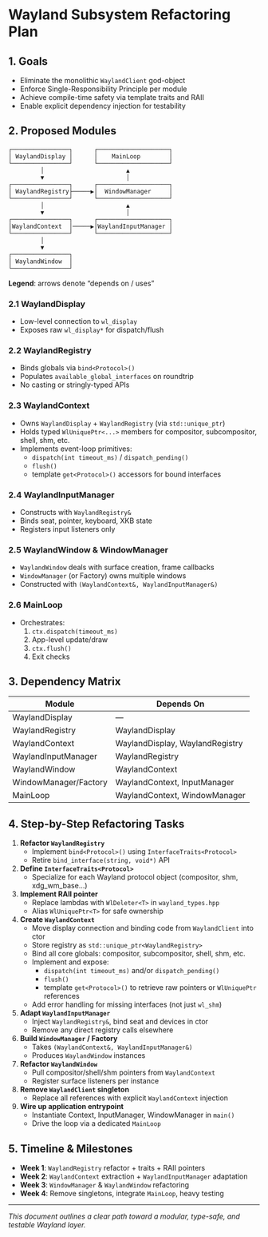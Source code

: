 <!-- design-plan.md: High-level refactoring plan for Wayland subsystem -->
# Wayland Subsystem Refactoring Plan

## 1. Goals
- Eliminate the monolithic `WaylandClient` god-object
- Enforce Single-Responsibility Principle per module
- Achieve compile-time safety via template traits and RAII
- Enable explicit dependency injection for testability

## 2. Proposed Modules
```text
┌────────────────┐      ┌────────────────────┐
│ WaylandDisplay │      │    MainLoop        │
└────────────────┘      └────────────────────┘
         │                       ▲
         ▼                       │
┌────────────────┐      ┌────────────────────┐
│ WaylandRegistry├─────▶│  WindowManager     │
└────────────────┘      └────────────────────┘
         │                       ▲
         ▼                       │
┌────────────────┐      ┌────────────────────┐
│WaylandContext  │─────▶│WaylandInputManager │
└────────────────┘      └────────────────────┘
         │
         ▼
┌────────────────┐
│ WaylandWindow  │
└────────────────┘
```  
**Legend**: arrows denote “depends on / uses”

### 2.1 WaylandDisplay
- Low-level connection to `wl_display`
- Exposes raw `wl_display*` for dispatch/flush

### 2.2 WaylandRegistry
- Binds globals via `bind<Protocol>()`
- Populates `available_global_interfaces` on roundtrip
- No casting or stringly-typed APIs

### 2.3 WaylandContext
- Owns `WaylandDisplay` + `WaylandRegistry` (via `std::unique_ptr`)
- Holds typed `WlUniquePtr<...>` members for compositor, subcompositor, shell, shm, etc.
- Implements event-loop primitives:
  - `dispatch(int timeout_ms)` / `dispatch_pending()`
  - `flush()`
  - template `get<Protocol>()` accessors for bound interfaces

### 2.4 WaylandInputManager
- Constructs with `WaylandRegistry&`
- Binds seat, pointer, keyboard, XKB state
- Registers input listeners only

### 2.5 WaylandWindow & WindowManager
- `WaylandWindow` deals with surface creation, frame callbacks
- `WindowManager` (or Factory) owns multiple windows
- Constructed with `(WaylandContext&, WaylandInputManager&)`

### 2.6 MainLoop
- Orchestrates:  
  1. `ctx.dispatch(timeout_ms)`  
  2. App-level update/draw  
  3. `ctx.flush()`  
  4. Exit checks

## 3. Dependency Matrix
| Module                 | Depends On                   |
|------------------------|------------------------------|
| WaylandDisplay         | —                            |
| WaylandRegistry        | WaylandDisplay              |
| WaylandContext         | WaylandDisplay, WaylandRegistry |
| WaylandInputManager    | WaylandRegistry             |
| WaylandWindow          | WaylandContext              |
| WindowManager/Factory  | WaylandContext, InputManager|
| MainLoop               | WaylandContext, WindowManager|

## 4. Step-by-Step Refactoring Tasks
1. **Refactor `WaylandRegistry`** 
   - Implement `bind<Protocol>()` using `InterfaceTraits<Protocol>`
   - Retire `bind_interface(string, void*)` API
2. **Define `InterfaceTraits<Protocol>`**
   - Specialize for each Wayland protocol object (compositor, shm, xdg_wm_base…)
3. **Implement RAII pointer**
   - Replace lambdas with `WlDeleter<T>` in `wayland_types.hpp`
   - Alias `WlUniquePtr<T>` for safe ownership
4. **Create `WaylandContext`**
   - Move display connection and binding code from `WaylandClient` into ctor
   - Store registry as `std::unique_ptr<WaylandRegistry>`
   - Bind all core globals: compositor, subcompositor, shell, shm, etc.
   - Implement and expose:
     - `dispatch(int timeout_ms)` and/or `dispatch_pending()`
     - `flush()`
     - template `get<Protocol>()` to retrieve raw pointers or `WlUniquePtr` references
   - Add error handling for missing interfaces (not just `wl_shm`)
5. **Adapt `WaylandInputManager`**
   - Inject `WaylandRegistry&`, bind seat and devices in ctor
   - Remove any direct registry calls elsewhere
6. **Build `WindowManager` / Factory**
   - Takes `(WaylandContext&, WaylandInputManager&)`
   - Produces `WaylandWindow` instances
7. **Refactor `WaylandWindow`**
   - Pull compositor/shell/shm pointers from `WaylandContext`
   - Register surface listeners per instance
8. **Remove `WaylandClient` singleton**
   - Replace all references with explicit `WaylandContext` injection
9. **Wire up application entrypoint**
   - Instantiate Context, InputManager, WindowManager in `main()`
   - Drive the loop via a dedicated `MainLoop`

## 5. Timeline & Milestones
- **Week 1**: `WaylandRegistry` refactor + traits + RAII pointers  
- **Week 2**: `WaylandContext` extraction + `WaylandInputManager` adaptation  
- **Week 3**: `WindowManager` & `WaylandWindow` refactoring  
- **Week 4**: Remove singletons, integrate `MainLoop`, heavy testing

---
*This document outlines a clear path toward a modular, type-safe, and testable Wayland layer.*
